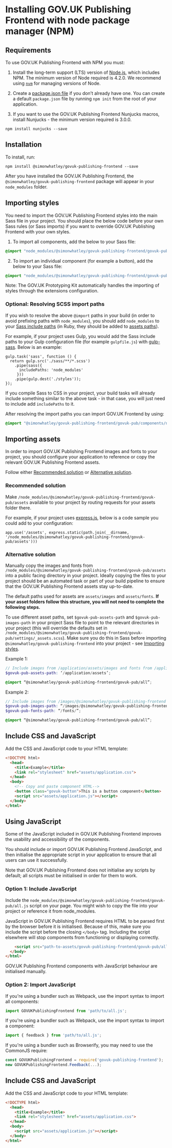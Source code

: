 # Installing GOV.UK Publishing Frontend with node package manager (NPM)

## Requirements

To use GOV.UK Publishing Frontend with NPM you must:

1. Install the long-term support (LTS) version of [Node.js](https://nodejs.org/en/), which includes NPM. The minimum version of Node required is 4.2.0. We recommend using [`nvm`](https://github.com/creationix/nvm) for managing versions of Node.

2. Create a [package.json file](https://docs.npmjs.com/files/package.json) if you don’t already have one. You can create a default `package.json` file by running `npm init` from the root of your application.

3. If you want to use the GOV.UK Publishing Frontend Nunjucks macros, install Nunjucks - the minimum version required is 3.0.0.

```
npm install nunjucks --save
```

## Installation

To install, run:

```
npm install @simonwhatley/govuk-publishing-frontend --save
```

After you have installed the GOV.UK Publishing Frontend, the `@simonwhatley/govuk-publishing-frontend` package will appear in your `node_modules` folder.

## Importing styles

You need to import the GOV.UK Publishing Frontend styles into the main Sass file in your project. You should place the below code before your own Sass rules (or Sass imports) if you want to override GOV.UK Publishing Frontend with your own styles.

1. To import all components, add the below to your Sass file:

```SCSS
@import "node_modules/@simonwhatley/govuk-publishing-frontend/govuk-pub/all";
```

2. To import an individual component (for example a button), add the below to your Sass file:

```SCSS
@import "node_modules/@simonwhatley/govuk-publishing-frontend/govuk-pub/components/notice/notice";
```

Note: The GOV.UK Prototyping Kit automatically handles the importing of styles through the extensions configuration.

### Optional: Resolving SCSS import paths

If you wish to resolve the above `@import` paths in your build (in order to avoid prefixing paths with `node_modules`), you should add `node_modules` to
your [Sass include paths](https://github.com/sass/node-sass#includepaths) (in Ruby, they should be added to [assets paths](http://guides.rubyonrails.org/asset_pipeline.html#search-paths)).

For example, if your project uses Gulp, you would add the Sass include paths to your Gulp configuration file (for example `gulpfile.js`) with [gulp-sass](https://www.npmjs.com/package/gulp-sass). Below is an example:

```JS
gulp.task('sass', function () {
  return gulp.src('./sass/**/*.scss')
    .pipe(sass({
      includePaths: 'node_modules'
     }))
    .pipe(gulp.dest('./styles'));
});
```

If you compile Sass to CSS in your project, your build tasks will already include something similar to the above task - in that case, you will just need
to include add `includePaths` to it.

After resolving the import paths you can import GOV.UK Frontend by using:

```SCSS
@import "@simonwhatley/govuk-publishing-frontend/govuk-pub/components/notice/notice";
```

## Importing assets

In order to import GOV.UK Publishing Frontend images and fonts to your project, you should configure your application to reference or copy the relevant GOV.UK Publishing Frontend assets.

Follow either [Recommended solution](#recommended-solution) or [Alternative solution](#alternative-solution).

### Recommended solution

Make `/node_modules/@simonwhatley/govuk-publishing-frontend/govuk-pub/assets` available to your project by routing requests for your assets folder there.

For example, if your project uses [express.js](https://expressjs.com/), below is a code sample you could add to your configuration:

```JS
app.use('/assets', express.static(path.join(__dirname, '/node_modules/@simonwhatley/govuk-publishing-frontend/govuk-pub/assets')))
```

### Alternative solution

Manually copy the images and fonts from `/node_modules/@simonwhatley/govuk-publishing-frontend/govuk-pub/assets` into a public facing directory in your project. Ideally copying the files to your project should be an automated task or part of your build pipeline to ensure that the GOV.UK Publishing Frontend assets stay up-to-date.

The default paths used for assets are `assets/images` and `assets/fonts`. **If your asset folders follow this structure, you will not need to complete the following steps.**

To use different asset paths, set `$govuk-pub-assets-path` and `$govuk-pub-images-path` in your project Sass file to point to the relevant directories in your project (this will override the defaults set in `/node_modules/@simonwhatley/govuk-publishing-frontend/govuk-pub/settings/_assets.scss`). Make sure you do this in Sass before importing `@simonwhatley/govuk-publishing-frontend` into your project - see [Importing styles](#importing-styles).

Example 1:

```SCSS
// Include images from /application/assets/images and fonts from /application/assets/fonts
$govuk-pub-assets-path: ‘/application/assets’;

@import “@simonwhatley/govuk-publishing-frontend/govuk-pub/all”;
```

Example 2:

```SCSS
// Include images from /images/@simonwhatley/govuk-publishing-frontend and fonts from /fonts
$govuk-pub-images-path: “/images/@simonwhatley/govuk-publishing-frontend/govuk-pub/”;
$govuk-pub-fonts-path: “/fonts/”;

@import “@simonwhatley/govuk-publishing-frontend/govuk-pub/all”;
```

## Include CSS and JavaScript

Add the CSS and JavaScript code to your HTML template:

```html
<!DOCTYPE html>
  <head>
    <title>Example</title>
    <link rel="stylesheet" href="assets/application.css">
  </head>
  <body>
    <!-- Copy and paste component HTML-->
    <button class="govuk-button">This is a button component</button>
    <script src="assets/application.js"></script>
  </body>
</html>
```

## Using JavaScript

Some of the JavaScript included in GOV.UK Publishing Frontend improves the usability and accessibility of the components.

You should include or import GOV.UK Publishing Frontend JavaScript, and then initialise the appropriate script in your application to ensure that all users can use it successfully.

Note that GOV.UK Publishing Frontend does not initialise any scripts by default; all scripts must be initialised in order for them to work.

### Option 1: Include JavaScript

Include the `node_modules/@simonwhatley/govuk-publishing-frontend/govuk-pub/all.js` script on your page. You might wish to copy the file into your project or reference it from node_modules.

JavaScript in GOV.UK Publishing Frontend requires HTML to be parsed first by the browser before it is initialised. Because of this, make sure you include the script before the closing `</body>` tag. Including the script elsewhere will stop components from functioning or displaying correctly.

```html
    <script src="path-to-assets/govuk-publishing-frontend/govuk-pub/all.js"></script>
  </body>
</html>
```

GOV.UK Publishing Frontend components with JavaScript behaviour are initialised manually.

### Option 2: Import JavaScript

If you're using a bundler such as Webpack, use the import syntax to import all components:

```js
import GOVUKPublishingFrontend from 'path/to/all.js';
```

If you're using a bundler such as Webpack, use the import syntax to import a component:

```js
import { feedback } from 'path/to/all.js';
```

If you're using a bundler such as Browserify, you may need to use the CommonJS require:

```js
const GOVUKPublishingFrontend = require('govuk-publishing-frontend');
new GOVUKPublishingFrontend.Feedback(...);
```

## Include CSS and JavaScript

Add the CSS and JavaScript code to your HTML template:

```html
<!DOCTYPE html>
  <head>
    <title>Example</title>
    <link rel="stylesheet" href="assets/application.css">
  </head>
  <body>
    <script src="assets/application.js"></script>
  </body>
</html>
```

